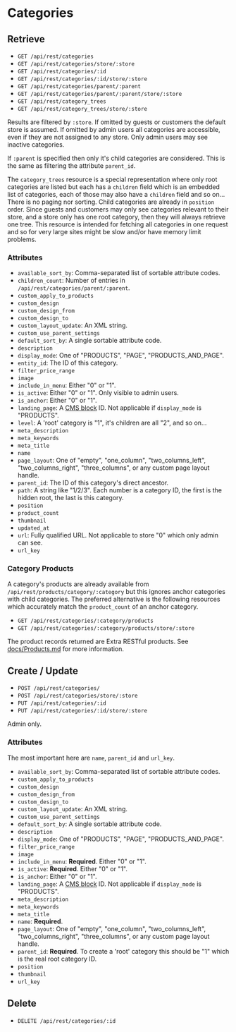 # Categories

## Retrieve

- `GET /api/rest/categories`
- `GET /api/rest/categories/store/:store`
- `GET /api/rest/categories/:id`
- `GET /api/rest/categories/:id/store/:store`
- `GET /api/rest/categories/parent/:parent`
- `GET /api/rest/categories/parent/:parent/store/:store`
- `GET /api/rest/category_trees`
- `GET /api/rest/category_trees/store/:store`

Results are filtered by `:store`.
If omitted by guests or customers the default store is assumed.
If omitted by admin users all categories are accessible, even if they are not assigned to any store.
Only admin users may see inactive categories.

If `:parent` is specified then only it's child categories are considered.
This is the same as filtering the attribute `parent_id`.

The `category_trees` resource is a special representation where only root categories are listed but each has a `children` field which is an embedded list of categories,
each of those may also have a `children` field and so on…
There is no paging nor sorting.
Child categories are already in `position` order.
Since guests and customers may only see categories relevant to their store,
and a store only has one root category,
then they will always retrieve one tree.
This resource is intended for fetching all categories in one request and so for very large sites might be slow and/or have memory limit problems.

### Attributes

- `available_sort_by`: Comma-separated list of sortable attribute codes.
- `children_count`: Number of entries in `/api/rest/categories/parent/:parent`.
- `custom_apply_to_products`
- `custom_design`
- `custom_design_from`
- `custom_design_to`
- `custom_layout_update`: An XML string.
- `custom_use_parent_settings`
- `default_sort_by`: A single sortable attribute code.
- `description`
- `display_mode`: One of "PRODUCTS", "PAGE", "PRODUCTS_AND_PAGE".
- `entity_id`: The ID of this category.
- `filter_price_range`
- `image`
- `include_in_menu`: Either "0" or "1".
- `is_active`: Either "0" or "1". Only visible to admin users.
- `is_anchor`: Either "0" or "1".
- `landing_page`: A [CMS block](https://github.com/clockworkgeek/Magento-Extra-RESTful/blob/master/docs/Blocks.md#cms-blocks) ID. Not applicable if `display_mode` is "PRODUCTS".
- `level`: A 'root' category is "1", it's children are all "2", and so on…
- `meta_description`
- `meta_keywords`
- `meta_title`
- `name`
- `page_layout`: One of "empty", "one_column", "two_columns_left", "two_columns_right", "three_columns", or any custom page layout handle.
- `parent_id`: The ID of this category's direct ancestor.
- `path`: A string like "1/2/3". Each number is a category ID, the first is the hidden root, the last is this category.
- `position`
- `product_count`
- `thumbnail`
- `updated_at`
- `url`: Fully qualified URL. Not applicable to store "0" which only admin can see.
- `url_key`

### Category Products

A category's products are already available from `/api/rest/products/category/:category` but this ignores anchor categories with child categories.
The preferred alternative is the following resources which accurately match the `product_count` of an anchor category.

- `GET /api/rest/categories/:category/products`
- `GET /api/rest/categories/:category/products/store/:store`

The product records returned are Extra RESTful products.
See [docs/Products.md](https://github.com/clockworkgeek/Magento-Extra-RESTful/blob/master/docs/Products.md) for more information.

## Create / Update

- `POST /api/rest/categories/`
- `POST /api/rest/categories/store/:store`
- `PUT /api/rest/categories/:id`
- `PUT /api/rest/categories/:id/store/:store`

Admin only.

### Attributes

The most important here are `name`, `parent_id` and `url_key`.

- `available_sort_by`: Comma-separated list of sortable attribute codes.
- `custom_apply_to_products`
- `custom_design`
- `custom_design_from`
- `custom_design_to`
- `custom_layout_update`: An XML string.
- `custom_use_parent_settings`
- `default_sort_by`: A single sortable attribute code.
- `description`
- `display_mode`: One of "PRODUCTS", "PAGE", "PRODUCTS_AND_PAGE".
- `filter_price_range`
- `image`
- `include_in_menu`: **Required**. Either "0" or "1".
- `is_active`: **Required**. Either "0" or "1".
- `is_anchor`: Either "0" or "1".
- `landing_page`: A [CMS block](https://github.com/clockworkgeek/Magento-Extra-RESTful/blob/master/docs/Blocks.md#cms-blocks) ID. Not applicable if `display_mode` is "PRODUCTS".
- `meta_description`
- `meta_keywords`
- `meta_title`
- `name`: **Required**.
- `page_layout`: One of "empty", "one_column", "two_columns_left", "two_columns_right", "three_columns", or any custom page layout handle.
- `parent_id`: **Required**. To create a 'root' category this should be "1" which is the real root category ID.
- `position`
- `thumbnail`
- `url_key`

## Delete

- `DELETE /api/rest/categories/:id`
